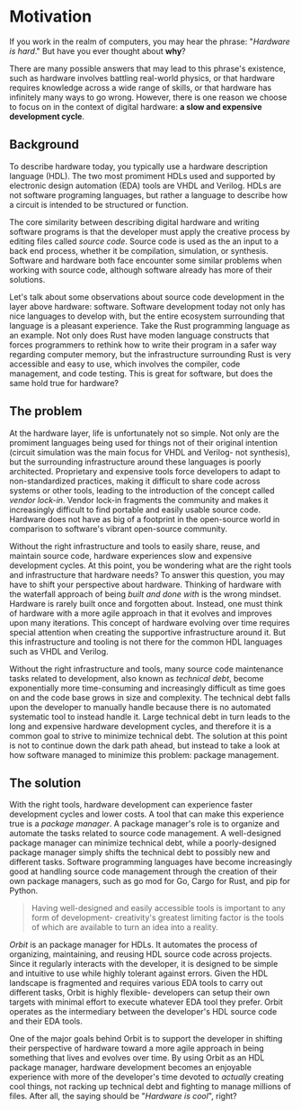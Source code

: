 # Motivation

If you work in the realm of computers, you may hear the phrase: "_Hardware is hard_." But have you ever thought about __why__?

There are many possible answers that may lead to this phrase's existence, such as hardware involves battling real-world physics, or that hardware requires knowledge across a wide range of skills, or that hardware has infinitely many ways to go wrong. However, there is one reason we choose to focus on in the context of digital hardware: __a slow and expensive development cycle__.

## Background

To describe hardware today, you typically use a hardware description language (HDL). The two most promiment HDLs used and supported by electronic design automation (EDA) tools are VHDL and Verilog. HDLs are not software programing languages, but rather a language to describe how a circuit is intended to be structured or function.

The core similarity between describing digital hardware and writing software programs is that the developer must apply the creative process by editing files called _source code_. Source code is used as the an input to a back end process, whether it be compilation, simulation, or synthesis. Software and hardware both face encounter some similar problems when working with source code, although software already has more of their solutions.

Let's talk about some observations about source code development in the layer above hardware: software. Software development today not only has nice languages to develop with, but the entire ecosystem surrounding that language is a pleasant experience. Take the Rust programming language as an example. Not only does Rust have moden language constructs that forces programmers to rethink how to write their program in a safer way regarding computer memory, but the infrastructure surrounding Rust is very accessible and easy to use, which involves the compiler, code management, and code testing. This is great for software, but does the same hold true for hardware?

## The problem

At the hardware layer, life is unfortunately not so simple. Not only are the promiment languages being used for things not of their original intention (circuit simulation was the main focus for VHDL and Verilog- not synthesis), but the surrounding infrastructure around these languages is poorly architected. Proprietary and expensive tools force developers to adapt to non-standardized practices, making it difficult to share code across systems or other tools, leading to the introduction of the concept called _vendor lock-in_. Vendor lock-in fragments the community and makes it increasingly difficult to find portable and easily usable source code. Hardware does not have as big of a footprint in the open-source world in comparison to software's vibrant open-source community.

Without the right infrastructure and tools to easily share, reuse, and maintain source code, hardware experiences slow and expensive development cycles. At this point, you be wondering what are the right tools and infrastructure that hardware needs? To answer this question, you may have to shift your perspective about hardware. Thinking of hardware with the waterfall approach of being _built and done with_ is the wrong mindset. Hardware is rarely built once and forgotten about. Instead, one must think of hardware with a more agile approach in that it evolves and improves upon many iterations. This concept of hardware evolving over time requires special attention when creating the supportive infrastructure around it. But this infrastructure and tooling is not there for the common HDL languages such as VHDL and Verilog.

Without the right infrastructure and tools, many source code maintenance tasks related to development, also known as _technical debt_, become exponentially more time-consuming and increasingly difficult as time goes on and the code base grows in size and complexity. The technical debt falls upon the developer to manually handle because there is no automated systematic tool to instead handle it. Large technical debt in turn leads to the long and expensive hardware development cycles, and therefore it is a common goal to strive to minimize technical debt. The solution at this point is not to continue down the dark path ahead, but instead to take a look at how software managed to minimize this problem: package management.

## The solution

With the right tools, hardware development can experience faster development cycles and lower costs. A tool that can make this experience true is a _package manager_. A package manager's role is to organize and automate the tasks related to source code management. A well-designed package manager can minimize technical debt, while a poorly-designed package manager simply shifts the technical debt to possibly new and different tasks. Software programming languages have become increasingly good at handling source code management through the creation of their own package managers, such as go mod for Go, Cargo for Rust, and pip for Python.

> Having well-designed and easily accessible tools is important to any form of development- creativity's greatest limiting factor is the tools of which are available to turn an idea into a reality.

_Orbit_ is an package manager for HDLs. It automates the process of organizing, maintaining, and reusing HDL source code across projects. Since it regularly interacts with the developer, it is designed to be simple and intuitive to use while highly tolerant against errors. Given the HDL landscape is fragmented and requires various EDA tools to carry out different tasks, Orbit is highly flexible- developers can setup their own targets with minimal effort to execute whatever EDA tool they prefer. Orbit operates as the intermediary between the developer's HDL source code and their EDA tools.

One of the major goals behind Orbit is to support the developer in shifting their perspective of hardware toward a more agile approach in being something that lives and evolves over time. By using Orbit as an HDL package manager, hardware development becomes an enjoyable experience with more of the developer's time devoted to _actually_ creating cool things, not racking up technical debt and fighting to manage millions of files. After all, the saying should be "_Hardware is cool_", right?
